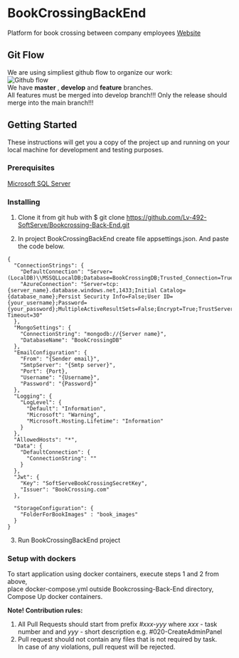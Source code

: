 # BookCrossingBackEnd  
Platform for book crossing between company employees
[Website](https://localhost:44370/)  
  
## Git Flow  
We are using simpliest github flow to organize our work:  
![Github flow](https://scilifelab.github.io/software-development/img/github-flow.png)  
We have **master** , **develop** and **feature** branches.   
All features must be merged into develop branch!!!
Only the release should merge into the main branch!!!

## Getting Started
These instructions will get you a copy of the project up and running on your local machine for development and testing purposes. 

### Prerequisites
[Microsoft SQL Server](https://www.microsoft.com/en-us/sql-server/sql-server-downloads) 

### Installing
1. Clone it from git hub with $ git clone https://github.com/Lv-492-SoftServe/Bookcrossing-Back-End.git 

2. In project BookCrossingBackEnd create file appsettings.json. And paste the code below.
```
{
  "ConnectionStrings": {
    "DefaultConnection": "Server=(LocalDB)\\MSSQLLocalDB;Database=BookCrossingDB;Trusted_Connection=True;MultipleActiveResultSets=true",
    "AzureConnection": "Server=tcp:{server_name}.database.windows.net,1433;Initial Catalog={database_name};Persist Security Info=False;User ID={your_username};Password={your_password};MultipleActiveResultSets=False;Encrypt=True;TrustServerCertificate=False;Connection Timeout=30"
  },
  "MongoSettings": {
    "ConnectionString": "mongodb://{Server name}",
    "DatabaseName": "BookCrossingDB"
  },
  "EmailConfiguration": {
    "From": "{Sender email}",
    "SmtpServer": "{Smtp server}",
    "Port": {Port},
    "Username": "{Username}",
    "Password": "{Password}"
  },
  "Logging": {
    "LogLevel": {
      "Default": "Information",
      "Microsoft": "Warning",
      "Microsoft.Hosting.Lifetime": "Information"
    }
  },
  "AllowedHosts": "*",
  "Data": {
    "DefaultConnection": {
      "ConnectionString": ""
    }
  },
  "Jwt": {
    "Key": "SoftServeBookCrossingSecretKey",
    "Issuer": "BookCrossing.com"
  },

  "StorageConfiguration": {
    "FolderForBookImages" : "book_images"
  }
}
```

3. Run BookCrossingBackEnd project

### Setup with dockers
To start application using docker containers, execute steps 1 and 2 from above,  
place docker-compose.yml outside Bookcrossing-Back-End directory,  
Compose Up docker containers.
  
**Note! Contribution rules:**  
1. All Pull Requests should start from prefix *#xxx-yyy* where *xxx* - task number and and *yyy* - short description 
e.g. #020-CreateAdminPanel  
2. Pull request should not contain any files that is not required by task.  
In case of any violations, pull request will be rejected.
